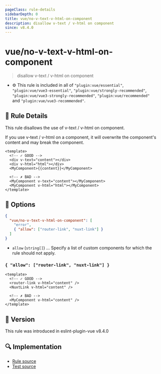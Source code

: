 ```yaml
---
pageClass: rule-details
sidebarDepth: 0
title: vue/no-v-text-v-html-on-component
description: disallow v-text / v-html on component
since: v8.4.0
---
```

# vue/no-v-text-v-html-on-component

> disallow v-text / v-html on component

- :gear: This rule is included in all of `"plugin:vue/essential"`, `"plugin:vue/vue3-essential"`, `"plugin:vue/strongly-recommended"`, `"plugin:vue/vue3-strongly-recommended"`, `"plugin:vue/recommended"` and `"plugin:vue/vue3-recommended"`.

## :book: Rule Details

This rule disallows the use of v-text / v-html on component.

If you use v-text / v-html on a component, it will overwrite the component's content and may break the component.

<eslint-code-block :rules="{'vue/no-v-text-v-html-on-component': ['error']}">

```vue
<template>
  <!-- ✓ GOOD -->
  <div v-text="content"></div>
  <div v-html="html"></div>
  <MyComponent>{{content}}</MyComponent>

  <!-- ✗ BAD -->
  <MyComponent v-text="content"></MyComponent>
  <MyComponent v-html="html"></MyComponent>
</template>
```

</eslint-code-block>

## :wrench: Options

```json
{
  "vue/no-v-text-v-html-on-component": [
    "error",
    { "allow": ["router-link", "nuxt-link"] }
  ]
}
```

- `allow` (`string[]`) ... Specify a list of custom components for which the rule should not apply.

### `{ "allow": ["router-link", "nuxt-link"] }`

<eslint-code-block :rules="{'vue/no-v-text-v-html-on-component': ['error', { allow: ['router-link', 'nuxt-link'] }]}">

```vue
<template>
  <!-- ✓ GOOD -->
  <router-link v-html="content" />
  <NuxtLink v-html="content" />
  
  <!-- ✗ BAD -->
  <MyComponent v-html="content" />
</template>
```

</eslint-code-block>

## :rocket: Version

This rule was introduced in eslint-plugin-vue v8.4.0

## :mag: Implementation

- [Rule source](https://github.com/vuejs/eslint-plugin-vue/blob/master/lib/rules/no-v-text-v-html-on-component.js)
- [Test source](https://github.com/vuejs/eslint-plugin-vue/blob/master/tests/lib/rules/no-v-text-v-html-on-component.js)
